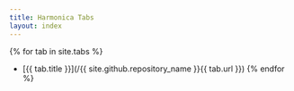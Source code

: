 ```yaml
---
title: Harmonica Tabs
layout: index
---
```

{% for tab in site.tabs %}
- [{{ tab.title }}](/{{ site.github.repository_name }}{{ tab.url }})
{% endfor %}